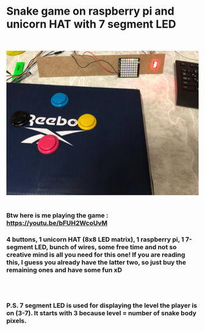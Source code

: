 # Snake game on raspberry pi and unicorn HAT with 7 segment LED
<br><br>
![setup](/setup_photo.jpg)
<br><br>
### Btw here is me playing the game : https://youtu.be/bFUH2WcoUvM
### 4 buttons, 1 unicorn HAT (8x8 LED matrix), 1 raspberry pi, 1 7-segment LED, bunch of wires, some free time and not so creative mind is all you need for this one! If you are reading this, I guess you already have the latter two, so just buy the remaining ones and have some fun xD
<br><br>
### P.S. 7 segment LED is used for displaying the level the player is on (3-7). It starts with 3 because level = number of snake body pixels.
